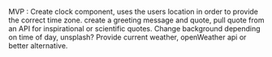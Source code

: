 MVP : 
Create clock component, uses the users location in order to provide the correct time zone.
create a greeting message and quote, pull quote from an API for inspirational or scientific quotes.
Change background depending on time of day, unsplash?
Provide current weather, openWeather api or better alternative.